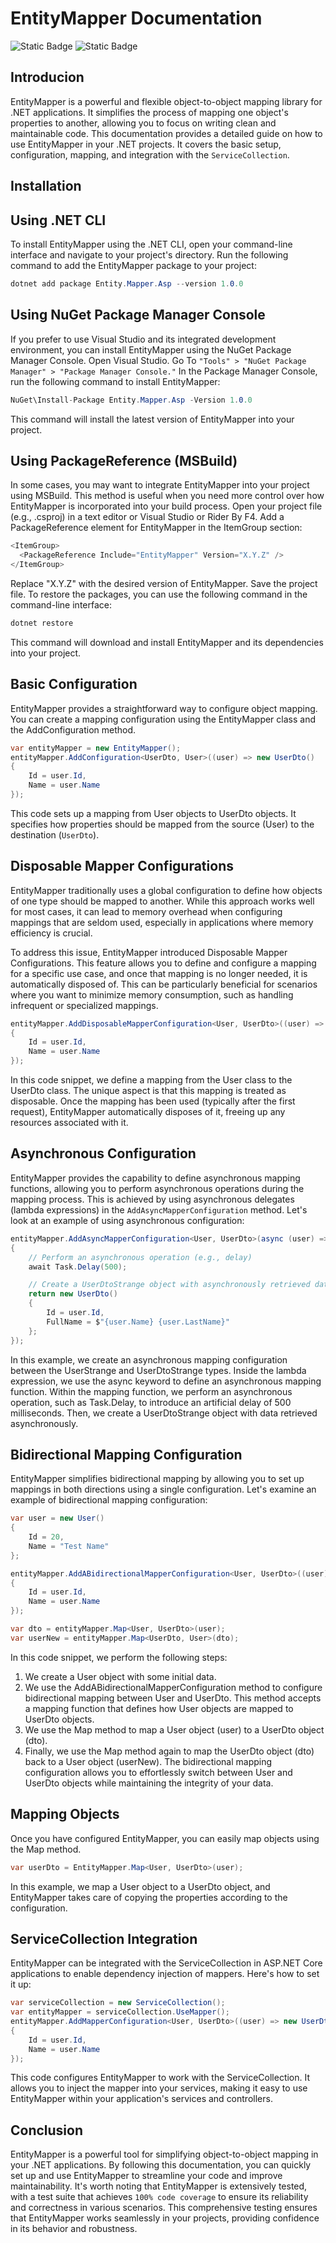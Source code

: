 # EntityMapper Documentation
![Static Badge](https://img.shields.io/badge/latest_version-2.2.1-blue) ![Static Badge](https://img.shields.io/badge/license-MIT-green)
## Introducion
EntityMapper is a powerful and flexible object-to-object mapping library for .NET applications. It simplifies the process of mapping one object's properties to another, allowing you to focus on writing clean and maintainable code.
This documentation provides a detailed guide on how to use EntityMapper in your .NET projects. It covers the basic setup, configuration, mapping, and integration with the `ServiceCollection`.

## Installation 
## <a id="installcli"/> Using .NET CLI
To install EntityMapper using the .NET CLI, open your command-line interface and navigate to your project's directory.
Run the following command to add the EntityMapper package to your project:
```c#
dotnet add package Entity.Mapper.Asp --version 1.0.0
```
## <a id="installnugetpackage"/> Using NuGet Package Manager Console
If you prefer to use Visual Studio and its integrated development environment, you can install EntityMapper using the NuGet Package Manager Console.
Open Visual Studio.
Go To `"Tools" > "NuGet Package Manager" > "Package Manager Console."`
In the Package Manager Console, run the following command to install EntityMapper:
```c#
NuGet\Install-Package Entity.Mapper.Asp -Version 1.0.0
```
This command will install the latest version of EntityMapper into your project.
## <a id="installmsbuild"/> Using PackageReference (MSBuild)
In some cases, you may want to integrate EntityMapper into your project using MSBuild. This method is useful when you need more control over how EntityMapper is incorporated into your build process.
Open your project file (e.g., .csproj) in a text editor or Visual Studio or Rider By F4.
Add a PackageReference element for EntityMapper in the ItemGroup section:
```c#
<ItemGroup>
  <PackageReference Include="EntityMapper" Version="X.Y.Z" />
</ItemGroup>
```
Replace "X.Y.Z" with the desired version of EntityMapper.
Save the project file.
To restore the packages, you can use the following command in the command-line interface:
```c#
dotnet restore
```
This command will download and install EntityMapper and its dependencies into your project.
## Basic Configuration
EntityMapper provides a straightforward way to configure object mapping. You can create a mapping configuration using the EntityMapper class and the AddConfiguration method.
```c#
var entityMapper = new EntityMapper();
entityMapper.AddConfiguration<UserDto, User>((user) => new UserDto()
{
    Id = user.Id,
    Name = user.Name
});
```
This code sets up a mapping from User objects to UserDto objects. It specifies how properties should be mapped from the source (User) to the destination (`UserDto`).
## Disposable Mapper Configurations
EntityMapper traditionally uses a global configuration to define how objects of one type should be mapped to another. While this approach works well for most cases, it can lead to memory overhead when configuring mappings that are seldom used, especially in applications where memory efficiency is crucial.

To address this issue, EntityMapper introduced Disposable Mapper Configurations. This feature allows you to define and configure a mapping for a specific use case, and once that mapping is no longer needed, it is automatically disposed of. This can be particularly beneficial for scenarios where you want to minimize memory consumption, such as handling infrequent or specialized mappings.
```c#
entityMapper.AddDisposableMapperConfiguration<User, UserDto>((user) => new UserDto()
{
    Id = user.Id,
    Name = user.Name
});
```
In this code snippet, we define a mapping from the User class to the UserDto class. The unique aspect is that this mapping is treated as disposable. Once the mapping has been used (typically after the first request), EntityMapper automatically disposes of it, freeing up any resources associated with it.
## Asynchronous Configuration
EntityMapper provides the capability to define asynchronous mapping functions, allowing you to perform asynchronous operations during the mapping process. This is achieved by using asynchronous delegates (lambda expressions) in the `AddAsyncMapperConfiguration` method. Let's look at an example of using asynchronous configuration:
```c#
entityMapper.AddAsyncMapperConfiguration<User, UserDto>(async (user) =>
{
    // Perform an asynchronous operation (e.g., delay)
    await Task.Delay(500);

    // Create a UserDtoStrange object with asynchronously retrieved data
    return new UserDto()
    {
        Id = user.Id,
        FullName = $"{user.Name} {user.LastName}"
    };
});
```
In this example, we create an asynchronous mapping configuration between the UserStrange and UserDtoStrange types. Inside the lambda expression, we use the async keyword to define an asynchronous mapping function. Within the mapping function, we perform an asynchronous operation, such as Task.Delay, to introduce an artificial delay of 500 milliseconds. Then, we create a UserDtoStrange object with data retrieved asynchronously.

## Bidirectional Mapping Configuration
EntityMapper simplifies bidirectional mapping by allowing you to set up mappings in both directions using a single configuration. Let's examine an example of bidirectional mapping configuration:
```c#
var user = new User()
{
    Id = 20,
    Name = "Test Name"
};

entityMapper.AddABidirectionalMapperConfiguration<User, UserDto>((user) => new UserDto()
{
    Id = user.Id,
    Name = user.Name
});

var dto = entityMapper.Map<User, UserDto>(user);
var userNew = entityMapper.Map<UserDto, User>(dto);
```
In this code snippet, we perform the following steps:
1. We create a User object with some initial data.
2. We use the AddABidirectionalMapperConfiguration method to configure bidirectional mapping between User and UserDto. This method accepts a mapping function that defines how User objects are mapped to UserDto objects.
3. We use the Map method to map a User object (user) to a UserDto object (dto).
4. Finally, we use the Map method again to map the UserDto object (dto) back to a User object (userNew).
The bidirectional mapping configuration allows you to effortlessly switch between User and UserDto objects while maintaining the integrity of your data.

## Mapping Objects
Once you have configured EntityMapper, you can easily map objects using the Map method.
```c#
var userDto = EntityMapper.Map<User, UserDto>(user);
```
In this example, we map a User object to a UserDto object, and EntityMapper takes care of copying the properties according to the configuration.

## ServiceCollection Integration
EntityMapper can be integrated with the ServiceCollection in ASP.NET Core applications to enable dependency injection of mappers. Here's how to set it up:
```c#
var serviceCollection = new ServiceCollection();
var entityMapper = serviceCollection.UseMapper();
entityMapper.AddMapperConfiguration<User, UserDto>((user) => new UserDto()
{
    Id = user.Id,
    Name = user.Name
});
```
This code configures EntityMapper to work with the ServiceCollection. It allows you to inject the mapper into your services, making it easy to use EntityMapper within your application's services and controllers.
## Conclusion
EntityMapper is a powerful tool for simplifying object-to-object mapping in your .NET applications. By following this documentation, you can quickly set up and use EntityMapper to streamline your code and improve maintainability. It's worth noting that EntityMapper is extensively tested, with a test suite that achieves 
`100% code coverage` to ensure its reliability and correctness in various scenarios. This comprehensive testing ensures that EntityMapper works seamlessly in your projects, providing confidence in its behavior and robustness.
